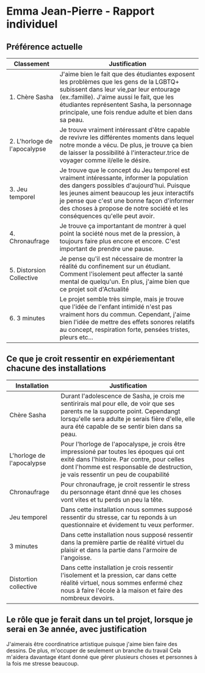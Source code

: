 # Emma Jean-Pierre - Rapport individuel

##  Préférence actuelle

| Classement | Justification |
| ----------- | ----------- |
| 1. Chère Sasha | J'aime bien le fait que des étudiantes exposent les problèmes que les gens de la LGBTQ+ subissent dans leur vie,par leur entourage (ex.:famille). J'aime aussi le fait, que les étudiantes représentent Sasha, la personnage principale, une fois rendue adulte et bien dans sa peau.  |
| 2. L'horloge de l'apocalypse | Je trouve vraiment intéressant d'être capable de revivre les différentes moments dans lequel notre monde a vécu. De plus, je trouve ça bien de laisser la possibilité à l'interacteur.trice de voyager comme il/elle le désire.  |
| 3. Jeu temporel | Je trouve que le concept du Jeu temporel est vraiment intéressante, informer la population des dangers possibles d'aujourd'hui. Puisque les jeunes aiment beaucoup les jeux interactifs je pense que c'est une bonne façon d'informer des choses à propose de notre société et les conséquences qu'elle peut avoir. |
| 4. Chronaufrage | Je trouve ça importantant de montrer à quel point la société nous met de la pression, à toujours faire plus encore et encore. C'est important de prendre une pause. |
| 5. Distorsion Collective| Je pense qu'il est nécessaire de montrer la réalité du confinement sur un étudiant. Comment l'isolement peut affecter la santé mental de quelqu'un. En plus, j'aime bien que ce projet soit d'Actualité|
| 6. 3 minutes |  Le projet semble très simple, mais je trouve que l'idée de l'enfant intimidé n'est pas vraiment hors du commun. Cependant, j'aime bien l'idée de mettre des effets sonores relatifs au concept, respiration forte, pensées tristes, pleurs etc... |

##  Ce que je croit ressentir en expériementant chacune des installations

| Installation | Justification |
| ----------- | ----------- |
| Chère Sasha |   Durant l'adolescence de Sasha, je crois me sentirirais mal pour elle, de voir que ses parents ne la supporte point. Cependangt lorsqu'elle sera adulte je serais fière d'elle, elle aura été capable de se sentir bien dans sa peau.  |
| L'horloge de l'apocalypse| Pour l'horloge de l'apocalyspe, je crois être impressioné par toutes les époques qui ont exité dans l'histoire. Par contre, pour celles dont l'homme est responsable de destruction, je vais ressentir un peu de coupabilité  |
| Chronaufrage  | Pour chronaufrage, je croit ressentir le stress du personnage étant dnné que les choses vont vites et tu perds un peu la tête. |
| Jeu temporel |Dans cette installation nous sommes supposé ressentir du stresse, car tu reponds à un questionnaire et évidement tu veux performer. |
|  3 minutes  | Dans cette installation nous supposé ressentir dans la première partie de réalité virtuel du plaisir et dans la partie dans l'armoire de l'angoisse. |
| Distortion collective | Dans cette installation je crois ressentir l'isolement et la pression, car dans cette réalité virtuel, nous sommes enfermé chez nous à faire l'école à la maison et faire des nombreux devoirs. |

##  Le rôle que je ferait dans un tel projet, lorsque je serai en 3e année, avec justification

J'aimerais être coordinatrice artistique puisque j'aime bien faire des dessins. De plus, m'occuper de seulement un branche du travail Cela m'aidera davantage étant donné que gérer plusieurs choses et personnes à la fois me stresse beaucoup.
